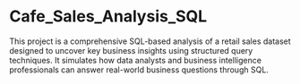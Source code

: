 # Cafe_Sales_Analysis_SQL
This project is a comprehensive SQL-based analysis of a retail sales dataset designed to uncover key business insights using structured query techniques. It simulates how data analysts and business intelligence professionals can answer real-world business questions through SQL.
